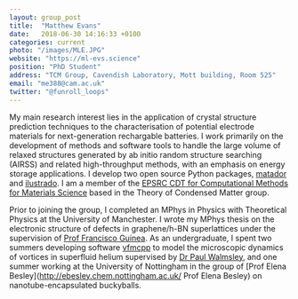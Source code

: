 ```yaml
---
layout: group_post
title:  "Matthew Evans"
date:   2018-06-30 14:16:33 +0100
categories: current
photo: "/images/MLE.JPG"
website: "https://ml-evs.science"
position: "PhD Student"
address: "TCM Group, Cavendish Laboratory, Mott building, Room 525"
email: "me388@cam.ac.uk"
twitter: "@funroll_loops"
---
```


My main research interest lies in the application of crystal structure prediction techniques to the characterisation of potential electrode materials for next-generation rechargable batteries. I work primarily on the development of methods and software tools to handle the large volume of relaxed structures generated by ab initio random structure searching (AIRSS) and related high-throughput methods, with an emphasis on energy storage applications. I develop two open source Python packages, [matador](http://matador.science) and [ilustrado](http://www.tcm.phy.cam.ac.uk/~me388/ilustrado). I am a member of the [EPSRC CDT for Computational Methods for Materials Science](http://www.csc.cam.ac.uk/academic/cdtcompmat) based in the Theory of Condensed Matter group.

Prior to joining the group, I completed an MPhys in Physics with Theoretical Physics at the University of Manchester. I wrote my MPhys thesis on the electronic structure of defects in graphene/h-BN superlattices under the supervision of [Prof Francisco Guinea](http://scholar.google.com/citations?user=5FPqkUgAAAAJ). As an undergraduate, I spent two summers developing software [vfmcpp](http://github.com/charmedXi/vfmcppar) to model the microscopic dynamics of vortices in superfluid helium supervised by [Dr Paul Walmsley](http://www.condmat.physics.manchester.ac.uk/researchthemes/quantumfluids/), and one summer working at the University of Nottingham in the group of [Prof Elena Besley](http://ebesley.chem.nottingham.ac.uk/ Prof Elena Besley) on nanotube-encapsulated buckyballs.

